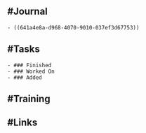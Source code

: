 ## #Journal
	- ((641a4e8a-d968-4070-9010-037ef3d67753))
## #Tasks
	- ### Finished
	- ### Worked On
	- ### Added
## #Training
## #Links